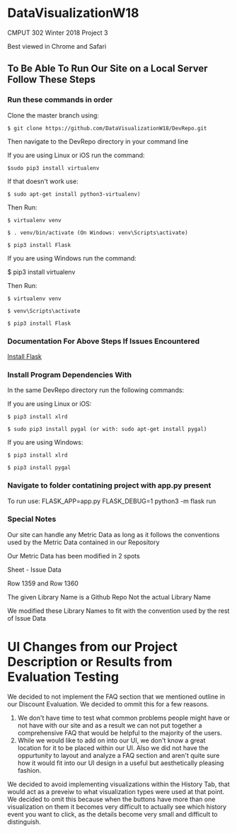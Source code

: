 # DataVisualizationW18
CMPUT 302  Winter 2018 Project 3

Best viewed in Chrome and Safari

## To Be Able To Run Our Site on a Local Server Follow These Steps
### Run these commands in order
Clone the master branch using:

    $ git clone https://github.com/DataVisualizationW18/DevRepo.git

Then navigate to the DevRepo directory in your command line

If you are using Linux or iOS run the command:

    $sudo pip3 install virtualenv 

If that doesn't work use: 

    $ sudo apt-get install python3-virtualenv)
  
Then Run:
  
    $ virtualenv venv

    $ . venv/bin/activate (On Windows: venv\Scripts\activate)

    $ pip3 install Flask
  
If you are using Windows run the command:

  $ pip3 install virtualenv

Then Run:
  
    $ virtualenv venv

    $ venv\Scripts\activate

    $ pip3 install Flask

### Documentation For Above Steps If Issues Encountered
[Install Flask](http://flask.pocoo.org/docs/0.12/installation/#installation)

### Install Program Dependencies With

In the same DevRepo directory run the following commands:

If you are using Linux or iOS:

    $ pip3 install xlrd

    $ sudo pip3 install pygal (or with: sudo apt-get install pygal)
    
If you are using Windows:

    $ pip3 install xlrd

    $ pip3 install pygal
  

### Navigate to folder contatining project with app.py present

To run use: FLASK_APP=app.py FLASK_DEBUG=1 python3 -m flask run

### Special Notes
Our site can handle any Metric Data as long as it follows the conventions used by the Metric Data contained in our Repository

Our Metric Data has been modified in 2 spots

Sheet - Issue Data

Row 1359 and Row 1360

The given Library Name is a Github Repo Not the actual Library Name

We modified these Library Names to fit with the convention used by the rest of Issue Data

# UI Changes from our Project Description or Results from Evaluation Testing

We decided to not implement the FAQ section that we mentioned outline in our Discount Evaluation. We decided to ommit this for a few reasons.
1. We don't have time to test what common problems people might have or not have with our site and as a result we can not put together a comprehensive FAQ that would be helpful to the majority of the users. 
2. While we would like to add on into our UI, we don't know a great location for it to be placed within our UI. Also we did not have the oppurtunity to layout and analyze a FAQ section and aren't quite sure how it would fit into our UI design in a useful but aesthetically pleasing fashion.

We decided to avoid implementing visualizations within the History Tab, that would act as a preveiw to what visualization types were used at that point. We decided to omit this because when the buttons have more than one visualization on them it becomes very difficult to actually see which history event you want to click, as the details become very small and difficult to distinguish.
